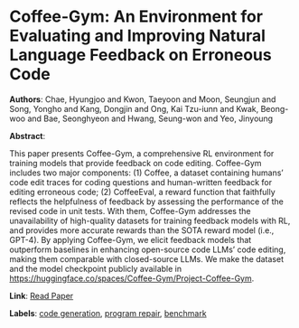 # Coffee-Gym: An Environment for Evaluating and Improving Natural Language Feedback on Erroneous Code

**Authors**: Chae, Hyungjoo and Kwon, Taeyoon and Moon, Seungjun and Song, Yongho and Kang, Dongjin and Ong, Kai Tzu-iunn and Kwak, Beong-woo and Bae, Seonghyeon and Hwang, Seung-won and Yeo, Jinyoung

**Abstract**:

This paper presents Coffee-Gym, a comprehensive RL environment for training models that provide feedback on code editing. Coffee-Gym includes two major components: (1) Coffee, a dataset containing humans’ code edit traces for coding questions and human-written feedback for editing erroneous code; (2) CoffeeEval, a reward function that faithfully reflects the helpfulness of feedback by assessing the performance of the revised code in unit tests. With them, Coffee-Gym addresses the unavailability of high-quality datasets for training feedback models with RL, and provides more accurate rewards than the SOTA reward model (i.e., GPT-4). By applying Coffee-Gym, we elicit feedback models that outperform baselines in enhancing open-source code LLMs’ code editing, making them comparable with closed-source LLMs. We make the dataset and the model checkpoint publicly available in https://huggingface.co/spaces/Coffee-Gym/Project-Coffee-Gym.

**Link**: [Read Paper](https://aclanthology.org/2024.emnlp-main.1254)

**Labels**: [code generation](../../labels/code_generation.md), [program repair](../../labels/program_repair.md), [benchmark](../../labels/benchmark.md)
